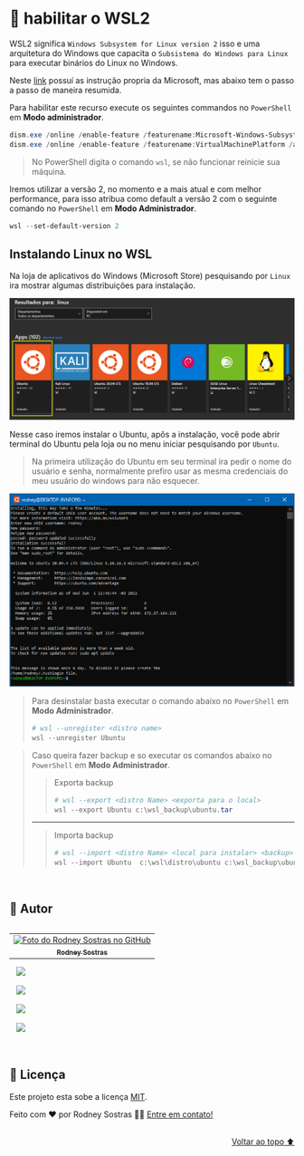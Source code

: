# 📄 habilitar o WSL2

WSL2 significa `Windows Subsystem for Linux version 2` isso e uma arquitetura do Windows que capacita o `Subsistema do Windows para Linux` para executar binários do Linux no Windows.

Neste [link](https://docs.microsoft.com/pt-br/windows/wsl/install-manual) possuí as instrução propria da Microsoft, mas abaixo tem o passo a passo de maneira resumida.

Para habilitar este recurso execute os seguintes commandos no `PowerShell` em **Modo administrador**.

```powershell
dism.exe /online /enable-feature /featurename:Microsoft-Windows-Subsystem-Linux /all /norestart
dism.exe /online /enable-feature /featurename:VirtualMachinePlatform /all /norestart
```

> No PowerShell digita o comando `wsl`, se não funcionar reinicie sua máquina.

Iremos utilizar a versão 2, no momento e a mais atual e com melhor performance, para isso atribua como default a versão 2 com o seguinte comando no `PowerShell` em **Modo Administrador**.

```powershell
wsl --set-default-version 2
```

## Instalando Linux no WSL

Na loja de aplicativos do Windows (Microsoft Store) pesquisando por `Linux` ira mostrar algumas distribuições para instalação.

![Microsoft Store](./assets/img/ms_store-distribuicoes_linux.png)

Nesse caso iremos instalar o Ubuntu, apôs a instalação, você pode abrir terminal do Ubuntu pela loja ou no menu iniciar pesquisando por `Ubuntu`.

> Na primeira utilização do Ubuntu em seu terminal ira pedir o nome do usuário e senha, normalmente prefiro usar as mesma credenciais do meu usuário do windows para não esquecer.


![Ubuntu terminal](./assets/img/wsl2-ubuntu-terminal.png)

> Para desinstalar basta executar o comando abaixo no `PowerShell` em **Modo Administrador**.
> ```powershell
> # wsl --unregister <distro name>
> wsl --unregister Ubuntu
> ```


> Caso queira fazer backup e so executar os comandos abaixo no `PowerShell` em **Modo Administrador**.
>> Exporta backup
>> ```powershell
>> # wsl --export <distro Name> <exporta para o local>
>> wsl --export Ubuntu c:\wsl_backup\ubuntu.tar
>> ```
> ---
>> Importa backup
>> ```powershell
>> # wsl --import <distro Name> <local para instalar> <backup>
>> wsl --import Ubuntu  c:\wsl\distro\ubuntu c:\wsl_backup\ubuntu.tar
>> ```

<br />

## 🦸 Autor

<table align="left">
  <tr>
    <td align="center">
      <a href="#">
        <img src="https://github.com/rodneysostras.png" width="150px;" alt="Foto do Rodney Sostras no GitHub"/><br>
        <sub>
          <b>Rodney Sostras</b>
        </sub>
      </a>
    </td>
  </tr>
</table>
<p>
    &nbsp;&nbsp;
    <a href="https://github.com/rodneysostras">
        <img src="https://img.shields.io/badge/rodneysostras-000000?style=for-the-badge&logo=GitHub&logoColor=FFF" />
    </a>
</p>
<p>
    &nbsp;&nbsp;
    <a href="https://linkedin.com/in/rodney-sostras" alt="Linkedin do Rodney Sostras">
        <img src="https://img.shields.io/badge/-rodney--sostras-0077B5?style=for-the-badge&logo=Linkedin&logoColor=FFF"/>
    </a>
</p>
<p>&nbsp;&nbsp;
    <a href="mailto:rodney.sostras@gmail.com" alt="Email do Rodney Sostras">
        <img src="https://img.shields.io/badge/-rodney.sostras@gmail.com-D14836?style=for-the-badge&logo=Gmail&logoColor=FFF" />
    </a>
</p>
<p>&nbsp;&nbsp;
    <a href="https://rodneysostras.me/" alt="Web Site do Rodney Sostras">
        <img src="https://img.shields.io/badge/%F0%9F%8C%8E%20RODNEYSOSTRAS.ME%20-191919?style=for-the-badge" />
    </a>
</p>

<br />


## 📝 Licença

Este projeto esta sobe a licença [MIT](https://raw.githubusercontent.com/git/git-scm.com/main/MIT-LICENSE.txt).

Feito com ❤️ por Rodney Sostras 👋🏽 [Entre em contato!](https://www.linkedin.com/in/rodney-sostras/)

<br />

<div align="right"><a href="#">Voltar ao topo ⬆</a></div>